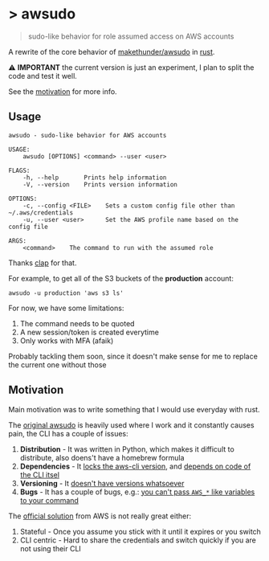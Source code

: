 # > awsudo
> sudo-like behavior for role assumed access on AWS accounts

A rewrite of the core behavior of [makethunder/awsudo](https://github.com/makethunder/awsudo/) in [rust](https://github.com/rust-lang/rust).

:warning: **IMPORTANT** the current version is just an experiment, I plan to split the code and test it well.

See the [motivation](#motivation) for more info.

## Usage

```
awsudo - sudo-like behavior for AWS accounts

USAGE:
    awsudo [OPTIONS] <command> --user <user>

FLAGS:
    -h, --help       Prints help information
    -V, --version    Prints version information

OPTIONS:
    -c, --config <FILE>    Sets a custom config file other than ~/.aws/credentials
    -u, --user <user>      Set the AWS profile name based on the config file

ARGS:
    <command>    The command to run with the assumed role
```

Thanks [clap](https://github.com/clap-rs/clap) for that.

For example, to get all of the S3 buckets of the **production** account:
```
awsudo -u production 'aws s3 ls'
```

For now, we have some limitations:
1. The command needs to be quoted
1. A new session/token is created everytime
1. Only works with MFA (afaik)

Probably tackling them soon, since it doesn't make sense for me to replace the current one without those

## Motivation

Main motivation was to write something that I would use everyday with rust.

The [original awsudo](https://github.com/makethunder/awsudo/) is heavily used where I work and it constantly causes pain, the CLI has a couple of issues:
1. **Distribution** - It was written in Python, which makes it difficult to distribute, also doens't have a homebrew formula
1. **Dependencies** - It [locks the aws-cli version](https://github.com/makethunder/awsudo/issues/7), and [depends on code of the CLI itsel](https://github.com/makethunder/awsudo/blob/d5800bc4a9785d179c678605d0ae5bf4e28f5205/awsudo/config.py#L1)
1. **Versioning** - It [doesn't have versions whatsoever](https://github.com/makethunder/awsudo/releases)
1. **Bugs** - It has a couple of bugs, e.g.: [you can't pass `AWS_*` like variables to your command](https://github.com/makethunder/awsudo/issues/14)

The [official solution](https://docs.aws.amazon.com/cli/latest/userguide/cli-roles.html#cli-roles-cache) from AWS is not really great either:
1. Stateful - Once you assume you stick with it until it expires or you switch
1. CLI centric - Hard to share the credentials and switch quickly if you are not using their CLI

